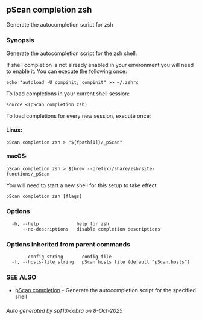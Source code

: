 ## pScan completion zsh

Generate the autocompletion script for zsh

### Synopsis

Generate the autocompletion script for the zsh shell.

If shell completion is not already enabled in your environment you will need
to enable it.  You can execute the following once:

	echo "autoload -U compinit; compinit" >> ~/.zshrc

To load completions in your current shell session:

	source <(pScan completion zsh)

To load completions for every new session, execute once:

#### Linux:

	pScan completion zsh > "${fpath[1]}/_pScan"

#### macOS:

	pScan completion zsh > $(brew --prefix)/share/zsh/site-functions/_pScan

You will need to start a new shell for this setup to take effect.


```
pScan completion zsh [flags]
```

### Options

```
  -h, --help              help for zsh
      --no-descriptions   disable completion descriptions
```

### Options inherited from parent commands

```
      --config string       config file
  -f, --hosts-file string   pScan hosts file (default "pScan.hosts")
```

### SEE ALSO

* [pScan completion](pScan_completion.md)	 - Generate the autocompletion script for the specified shell

###### Auto generated by spf13/cobra on 8-Oct-2025
